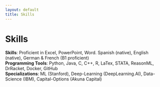 ```yaml
---
layout: default
title: Skills 
---
```


# Skills
**Skills**: Proficient in Excel, PowerPoint, Word. Spanish (native), English (native), German & French (B1 proficient)  
**Programming Tools**: Python, Java, C, C++, R, LaTex, STATA, ReasonML, DrRacket, Docker, GitHub  
**Specializations**: ML (Stanford), Deep-Learning (DeepLearning.AI), Data-Science (IBM), Capital-Options (Akuna Capital)  
